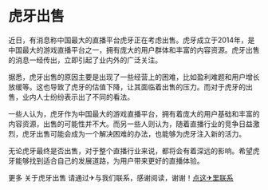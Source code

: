 # 虎牙出售

近日，有消息称中国最大的直播平台虎牙正在考虑出售。虎牙成立于2014年，是中国最大的游戏直播平台之一，拥有庞大的用户群体和丰富的内容资源。虎牙出售的消息一经传出，立即引起了业内外的广泛关注。

据悉，虎牙出售的原因主要是出现了一些经营上的困难，比如盈利难题和用户增长放缓等。这也导致了虎牙的估值下降，让其面临着出售的压力。而对于虎牙的出售，业内人士纷纷表示出了不同的看法。

一些人认为，虎牙作为中国最大的游戏直播平台，拥有着庞大的用户基础和丰富的内容资源，出售的可能性并不大。而另一些人则认为，随着直播行业的竞争日益激烈，虎牙出售可能会成为一个解决困难的办法，也能够为虎牙注入新的活力。

无论虎牙最终是否出售，对于整个直播行业来说，都将会有着深远的影响。希望虎牙能够找到适合自己的发展道路，为用户带来更好的直播体验。

更多 关于虎牙出售 请通过✈与我们联系，感谢阅读，谢谢！[点这✈里联系](https://a.k02.cc)